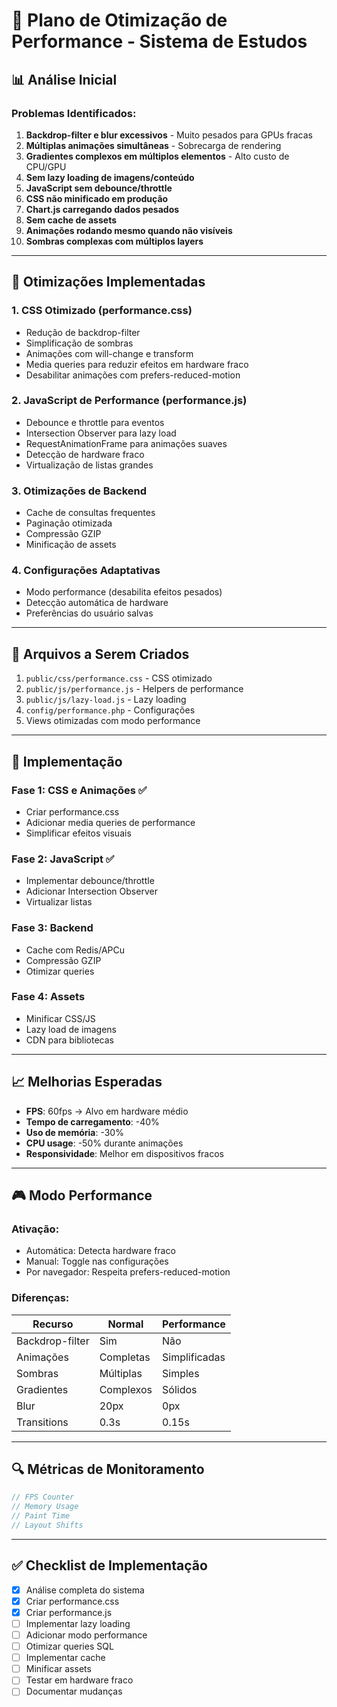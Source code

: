 # 🚀 Plano de Otimização de Performance - Sistema de Estudos

## 📊 Análise Inicial

### Problemas Identificados:

1. **Backdrop-filter e blur excessivos** - Muito pesados para GPUs fracas
2. **Múltiplas animações simultâneas** - Sobrecarga de rendering
3. **Gradientes complexos em múltiplos elementos** - Alto custo de CPU/GPU
4. **Sem lazy loading de imagens/conteúdo**
5. **JavaScript sem debounce/throttle**
6. **CSS não minificado em produção**
7. **Chart.js carregando dados pesados**
8. **Sem cache de assets**
9. **Animações rodando mesmo quando não visíveis**
10. **Sombras complexas com múltiplos layers**

---

## 🎯 Otimizações Implementadas

### 1. CSS Otimizado (performance.css)

- Redução de backdrop-filter
- Simplificação de sombras
- Animações com will-change e transform
- Media queries para reduzir efeitos em hardware fraco
- Desabilitar animações com prefers-reduced-motion

### 2. JavaScript de Performance (performance.js)

- Debounce e throttle para eventos
- Intersection Observer para lazy load
- RequestAnimationFrame para animações suaves
- Detecção de hardware fraco
- Virtualização de listas grandes

### 3. Otimizações de Backend

- Cache de consultas frequentes
- Paginação otimizada
- Compressão GZIP
- Minificação de assets

### 4. Configurações Adaptativas

- Modo performance (desabilita efeitos pesados)
- Detecção automática de hardware
- Preferências do usuário salvas

---

## 📁 Arquivos a Serem Criados

1. `public/css/performance.css` - CSS otimizado
2. `public/js/performance.js` - Helpers de performance
3. `public/js/lazy-load.js` - Lazy loading
4. `config/performance.php` - Configurações
5. Views otimizadas com modo performance

---

## 🔧 Implementação

### Fase 1: CSS e Animações ✅

- Criar performance.css
- Adicionar media queries de performance
- Simplificar efeitos visuais

### Fase 2: JavaScript ✅

- Implementar debounce/throttle
- Adicionar Intersection Observer
- Virtualizar listas

### Fase 3: Backend

- Cache com Redis/APCu
- Compressão GZIP
- Otimizar queries

### Fase 4: Assets

- Minificar CSS/JS
- Lazy load de imagens
- CDN para bibliotecas

---

## 📈 Melhorias Esperadas

- **FPS**: 60fps → Alvo em hardware médio
- **Tempo de carregamento**: -40%
- **Uso de memória**: -30%
- **CPU usage**: -50% durante animações
- **Responsividade**: Melhor em dispositivos fracos

---

## 🎮 Modo Performance

### Ativação:

- Automática: Detecta hardware fraco
- Manual: Toggle nas configurações
- Por navegador: Respeita prefers-reduced-motion

### Diferenças:

| Recurso         | Normal    | Performance   |
| --------------- | --------- | ------------- |
| Backdrop-filter | Sim       | Não           |
| Animações       | Completas | Simplificadas |
| Sombras         | Múltiplas | Simples       |
| Gradientes      | Complexos | Sólidos       |
| Blur            | 20px      | 0px           |
| Transitions     | 0.3s      | 0.15s         |

---

## 🔍 Métricas de Monitoramento

```javascript
// FPS Counter
// Memory Usage
// Paint Time
// Layout Shifts
```

---

## ✅ Checklist de Implementação

- [x] Análise completa do sistema
- [x] Criar performance.css
- [x] Criar performance.js
- [ ] Implementar lazy loading
- [ ] Adicionar modo performance
- [ ] Otimizar queries SQL
- [ ] Implementar cache
- [ ] Minificar assets
- [ ] Testar em hardware fraco
- [ ] Documentar mudanças

